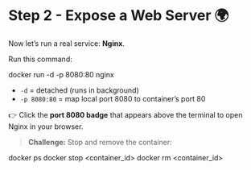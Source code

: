 # Step 2 - Expose a Web Server 🌍

Now let’s run a real service: **Nginx**.

Run this command:

docker run -d -p 8080:80 nginx

- `-d` = detached (runs in background)  
- `-p 8080:80` = map local port 8080 to container’s port 80  

👉 Click the **port 8080 badge** that appears above the terminal to open Nginx in your browser.

> **Challenge:** Stop and remove the container:

docker ps
docker stop <container_id>
docker rm <container_id>
